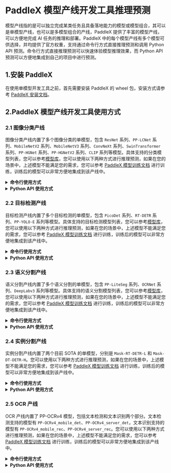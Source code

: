 # PaddleX 模型产线开发工具推理预测

模型产线指的是可以独立完成某类任务且具备落地能力的模型或模型组合，其可以是单模型产线，也可以是多模型组合的产线，PaddleX 提供了丰富的模型产线，可以方便地完成 AI 任务的推理和部署。PaddleX 中的每个模型产线有多个模型可供选择，并均提供了官方权重，支持通过命令行方式直接推理预测和调用 Python API 预测。命令行方式直接推理预测可以快速体验模型推理效果，而 Python API 预测可以方便地集成到自己的项目中进行预测。

## 1.安装 PaddleX
在使用单模型开发工具之前，首先需要安装 PaddleX 的 wheel 包，安装方式请参考 [PaddleX 安装文档](./INSTALL.md)。


## 2.PaddleX 模型产线开发工具使用方式

### 2.1 图像分类产线
图像分类产线内置了多个图像分类的单模型，包含 `ResNet` 系列、`PP-LCNet` 系列、`MobileNetV2` 系列、`MobileNetV3` 系列、`ConvNeXt` 系列、`SwinTransformer` 系列、`PP-HGNet` 系列、`PP-HGNetV2` 系列、`CLIP` 系列等模型。具体支持的分类模型列表，您可以参考[模型库](./models/support_model_list.md)，您可以使用以下两种方式进行推理预测，如果在您的场景中，上述模型不能满足您的需求，您可以参考 [PaddleX 模型训练文档](./train/README.md) 进行训练，训练后的模型可以非常方便地集成到该产线中。

<details>
<summary><b> 命令行使用方式 </b></summary>
您可以使用命令行将图片的类别分出来，命令行使用方式如下：

```
paddlex --pipeline image_classification --model PP-LCNet_x1_0 --input https://paddle-model-ecology.bj.bcebos.com/paddlex/imgs/demo_image/general_image_classification_001.jpg
```
参数解释：
- `pipeline`: 产线名称，当前支持的产线名称有 `image_classification`、`object_detection`、`semantic_segmentation`、`instance_segmentation`、`ocr`。
- `model`: 模型名称，每个产线支持的模型名称不同，请参考 [PaddleX 模型产线文档](./models/support_model_list.md)。对于多模型组合的产线，需要指定多个模型名称，以空格分隔。
- `input`: 输入图片路径或 URL。
</details>

<details>
<summary><b> Python API 使用方式</b></summary>


```python
from paddlex import ClsPipeline
from paddlex import PaddleInferenceOption

model_name = "PP-LCNet_x1_0"
pipeline = ClsPipeline(model_name, kernel_option=PaddleInferenceOption())
result = pipeline.predict(
        {'input_path': "https://paddle-model-ecology.bj.bcebos.com/paddlex/imgs/demo_image/general_image_classification_001.jpg"}
    )
print(result["cls_result"])
```  
</details>

### 2.2 目标检测产线


目标检测产线内置了多个目标检测的单模型，包含 `PicoDet` 系列、`RT-DETR` 系列、`PP-YOLO-E` 系列等模型。具体支持的目标检测模型列表，您可以参考[模型库](./models/support_model_list.md)，您可以使用以下两种方式进行推理预测，如果在您的场景中，上述模型不能满足您的需求，您可以参考 [PaddleX 模型训练文档](./train/README.md) 进行训练，训练后的模型可以非常方便地集成到该产线中。

<details>
<summary><b> 命令行使用方式 </b></summary>
您可以使用命令行将图片中的目标检测出来，命令行使用方式如下：

```
paddlex --pipeline object_detection --model RT-DETR-L --input https://paddle-model-ecology.bj.bcebos.com/paddlex/imgs/demo_image/general_object_detection_002.png

```
参数解释：
- `pipeline`: 产线名称，当前支持的产线名称有 `image_classification`、`object_detection`、`semantic_segmentation`、`instance_segmentation`、`ocr`。
- `model`: 模型名称，每个产线支持的模型名称不同，请参考 [PaddleX 模型产线文档](./models/support_model_list.md)。对于多模型组合的产线，需要指定多个模型名称，以空格分隔。
- `input`: 输入图片路径或 URL。
</details>

<details>
<summary><b> Python API 使用方式</b></summary>

```python
from pathlib import Path
from paddlex import DetPipeline
from paddlex import PaddleInferenceOption

model_name =  "RT-DETR-L"
output_base = Path("output")

output = output_base / model_name
pipeline = DetPipeline(model_name, output=output, kernel_option=PaddleInferenceOption())
result = pipeline.predict(
        {"input_path": "https://paddle-model-ecology.bj.bcebos.com/paddlex/imgs/demo_image/general_object_detection_002.png"})
print(result["boxes"])

```
</details>


### 2.3 语义分割产线


语义分割产线内置了多个语义分割的单模型，包含 `PP-LiteSeg` 系列、`OCRNet` 系列、`DeepLabv3` 系列等模型。具体支持的语义分割模型列表，您可以参考[模型库](./models/support_model_list.md)，您可以使用以下两种方式进行推理预测，如果在您的场景中，上述模型不能满足您的需求，您可以参考 [PaddleX 模型训练文档](./train/README.md) 进行训练，训练后的模型可以非常方便地集成到该产线中。

<details>
<summary><b> 命令行使用方式 </b></summary>
您可以使用命令行将图片的语义信息分割出来，命令行使用方式如下：

```
paddlex --pipeline semantic_segmentation --model PP-LiteSeg-T --input https://paddle-model-ecology.bj.bcebos.com/paddlex/imgs/demo_image/general_semantic_segmentation_002.png

```
参数解释：
- `pipeline`: 产线名称，当前支持的产线名称有 `image_classification`、`object_detection`、`semantic_segmentation`、`instance_segmentation`、`ocr`。
- `model`: 模型名称，每个产线支持的模型名称不同，请参考 [PaddleX 模型产线文档](./models/support_model_list.md)。对于多模型组合的产线，需要指定多个模型名称，以空格分隔。
- `input`: 输入图片路径或 URL。
</details>

<details>
<summary><b> Python API 使用方式</b></summary>

```python
from pathlib import Path
from paddlex import SegPipeline
from paddlex import PaddleInferenceOption


model_name = "PP-LiteSeg-T",
output_base = Path("output")
output = output_base / model_name
pipeline = SegPipeline(model_name, output=output, kernel_option=PaddleInferenceOption())
result = pipeline.predict(
    {"input_path": "https://paddle-model-ecology.bj.bcebos.com/paddlex/imgs/demo_image/general_semantic_segmentation_002.png"}
)
print(result["seg_map"])

```
</details>


### 2.4 实例分割产线


实例分割产线内置了两个目前 SOTA 的单模型，分别是 `Mask-RT-DETR-L` 和 `Mask-DT-DETR-H`。您可以使用以下两种方式进行推理预测，如果在您的场景中，上述模型不能满足您的需求，您可以参考 [PaddleX 模型训练文档](./train/README.md) 进行训练，训练后的模型可以非常方便地集成到该产线中。

<details>
<summary><b> 命令行使用方式 </b></summary>
您可以使用命令行将图片中的实例分割出来，命令行使用方式如下：

```
paddlex --pipeline instance_segmentation --model RT-DETR-L --input https://paddle-model-ecology.bj.bcebos.com/paddlex/imgs/demo_image/general_instance_segmentation_004.png

```
参数解释：
- `pipeline`: 产线名称，当前支持的产线名称有 `image_classification`、`object_detection`、`semantic_segmentation`、`instance_segmentation`、`ocr`。
- `model`: 模型名称，每个产线支持的模型名称不同，请参考 [PaddleX 模型产线文档](./models/support_model_list.md)。对于多模型组合的产线，需要指定多个模型名称，以空格分隔。
- `input`: 输入图片路径或 URL。
</details>

<details>
<summary><b> Python API 使用方式</b></summary>

```python
from pathlib import Path
from paddlex import DetPipeline
from paddlex import PaddleInferenceOption

model_name =  "Mask-RT-DETR-L"
output_base = Path("output")

output = output_base / model_name
pipeline = DetPipeline(model_name, output=output, kernel_option=PaddleInferenceOption())
result = pipeline.predict(
    {"input_path": "https://paddle-model-ecology.bj.bcebos.com/paddlex/imgs/demo_image/general_instance_segmentation_004.png"})
print(result["boxes"])

```
</details>

### 2.5 OCR 产线
OCR 产线内置了 PP-OCRv4 模型，包括文本检测和文本识别两个部分。文本检测支持的模型有 `PP-OCRv4_mobile_det`、`PP-OCRv4_server_det`，文本识别支持的模型有 `PP-OCRv4_mobile_rec`、`PP-OCRv4_server_rec`。您可以使用以下两种方式进行推理预测，如果在您的场景中，上述模型不能满足您的需求，您可以参考 [PaddleX 模型训练文档](./train/README.md) 进行训练，训练后的模型可以非常方便地集成到该产线中。

<details>
<summary><b> 命令行使用方式 </b></summary>
您可以使用命令行将图片的文字识别出来，命令行使用方式如下：

```
paddlex --pipeline ocr --model PP-OCRv4_mobile_det PP-OCRv4_mobile_rec --input https://paddle-model-ecology.bj.bcebos.com/paddlex/imgs/demo_image/general_ocr_002.png --output ./
```
参数解释：
- `pipeline`: 产线名称，当前支持的产线名称有 `image_classification`、`object_detection`、`semantic_segmentation`、`instance_segmentation`、`ocr`。
- `model`: 模型名称，每个产线支持的模型名称不同，请参考 [PaddleX 模型产线文档](./models/support_model_list.md)。对于多模型组合的产线，需要指定多个模型名称，以空格分隔。
- `input`: 输入图片路径或 URL。
- `output`: 输出可视化图片的路径。
</details>

<details>
<summary><b> Python API 使用方式</b></summary>

```python
import cv2
from paddlex import OCRPipeline
from paddlex import PaddleInferenceOption
from paddle.pipelines.PPOCR.utils import draw_ocr_box_txt

pipeline = OCRPipeline(
    'PP-OCRv4_mobile_det',
    'PP-OCRv4_mobile_rec',
    text_det_kernel_option=PaddleInferenceOption(),
    text_rec_kernel_option=PaddleInferenceOption(),)
result = pipeline.predict(
    {"input_path": "https://paddle-model-ecology.bj.bcebos.com/paddlex/imgs/demo_image/general_ocr_002.png"},
)

draw_img = draw_ocr_box_txt(result['original_image'],result['dt_polys'], result["rec_text"])
cv2.imwrite("ocr_result.jpg", draw_img[:, :, ::-1])
```
</details>
